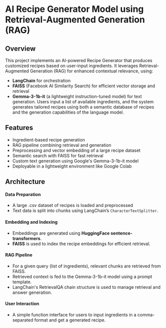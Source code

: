 # AI Recipe Generator Model using Retrieval-Augmented Generation (RAG)

## Overview
This project implements an AI-powered Recipe Generator that produces customized recipes based on user-input ingredients. It leverages Retrieval-Augmented Generation (RAG) for enhanced contextual relevance, using:
* **LangChain** for orchestration
* **FAISS** (Facebook AI Similarity Search) for efficient vector storage and retrieval
* **Gemma-3-1b-it** (a lightweight instruction-tuned model) for text generation.
Users input a list of available ingredients, and the system generates tailored recipes using both a semantic database of recipes and the generation capabilities of the language model.

## Features
* Ingredient-based recipe generation
* RAG pipeline combining retrieval and generation
* Preprocessing and vector embedding of a large recipe dataset
* Semantic search with FAISS for fast retrieval
* Custom text generation using Google's Gemma-3-1b-it model
* Deployable in a lightweight environment like Google Colab

## Architecture
#### Data Preparation
* A large .csv dataset of recipes is loaded and preprocessed
* Text data is split into chunks using LangChain’s ```CharacterTextSplitter```.
#### Embedding and Indexing
* Embeddings are generated using **HuggingFace sentence-transformers**.
* **FAISS** is used to index the recipe embeddings for efficient retrieval.
#### RAG Pipeline
* For a given query (list of ingredients), relevant chunks are retrieved from FAISS.
* Retrieved context is fed to the Gemma-3-1b-it model using a prompt template.
* LangChain's RetrievalQA chain structure is used to manage retrieval and answer generation.
#### User Interaction
* A simple function interface for users to input ingredients in a comma-separated format and get a generated recipe.
